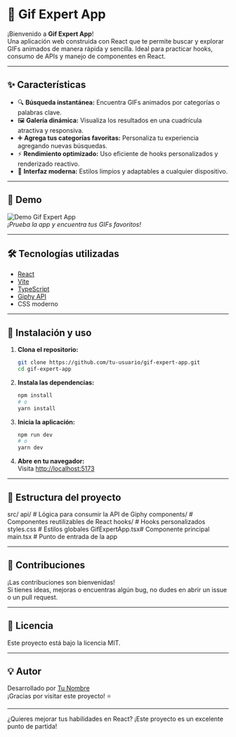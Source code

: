 # 🚀 Gif Expert App

¡Bienvenido a **Gif Expert App**!  
Una aplicación web construida con React que te permite buscar y explorar GIFs animados de manera rápida y sencilla. Ideal para practicar hooks, consumo de APIs y manejo de componentes en React.

---

## ✨ Características

- 🔍 **Búsqueda instantánea:** Encuentra GIFs animados por categorías o palabras clave.
- 🖼️ **Galería dinámica:** Visualiza los resultados en una cuadrícula atractiva y responsiva.
- ➕ **Agrega tus categorías favoritas:** Personaliza tu experiencia agregando nuevas búsquedas.
- ⚡ **Rendimiento optimizado:** Uso eficiente de hooks personalizados y renderizado reactivo.
- 🎨 **Interfaz moderna:** Estilos limpios y adaptables a cualquier dispositivo.

---

## 📸 Demo

![Demo Gif Expert App](https://media.giphy.com/media/3o7aD2saalBwwftBIY/giphy.gif)  
*¡Prueba la app y encuentra tus GIFs favoritos!*

---

## 🛠️ Tecnologías utilizadas

- [React](https://reactjs.org/)
- [Vite](https://vitejs.dev/)
- [TypeScript](https://www.typescriptlang.org/)
- [Giphy API](https://developers.giphy.com/)
- CSS moderno

---

## 🚦 Instalación y uso

1. **Clona el repositorio:**
   ```bash
   git clone https://github.com/tu-usuario/gif-expert-app.git
   cd gif-expert-app
   ```

2. **Instala las dependencias:**
   ```bash
   npm install
   # o
   yarn install
   ```

3. **Inicia la aplicación:**
   ```bash
   npm run dev
   # o
   yarn dev
   ```

4. **Abre en tu navegador:**  
   Visita [http://localhost:5173](http://localhost:5173)

---

## 📁 Estructura del proyecto
src/
api/ # Lógica para consumir la API de Giphy
components/ # Componentes reutilizables de React
hooks/ # Hooks personalizados
styles.css # Estilos globales
GifExpertApp.tsx# Componente principal
main.tsx # Punto de entrada de la app


---

## 🤝 Contribuciones

¡Las contribuciones son bienvenidas!  
Si tienes ideas, mejoras o encuentras algún bug, no dudes en abrir un issue o un pull request.

---

## 📄 Licencia

Este proyecto está bajo la licencia MIT.

---

## 💡 Autor

Desarrollado por [Tu Nombre](https://github.com/tu-usuario)  
¡Gracias por visitar este proyecto! ⭐

---

¿Quieres mejorar tus habilidades en React? ¡Este proyecto es un excelente punto de partida!
